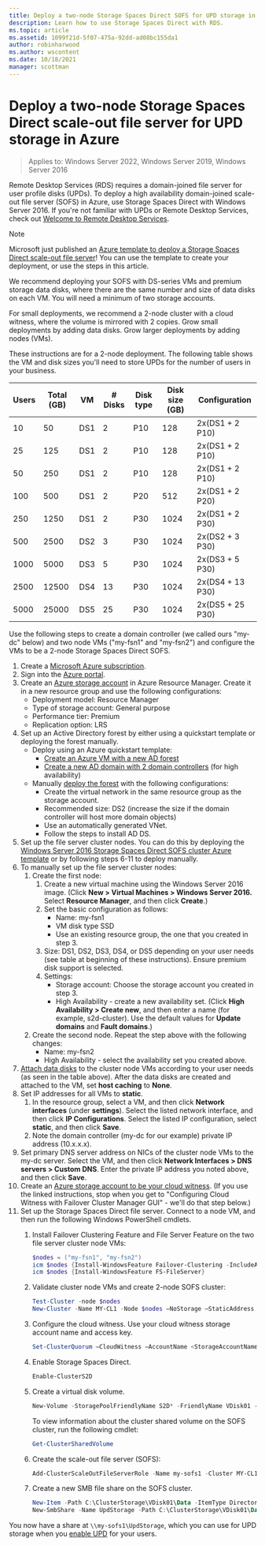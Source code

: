 ```yaml
---
title: Deploy a two-node Storage Spaces Direct SOFS for UPD storage in Azure
description: Learn how to use Storage Spaces Direct with RDS.
ms.topic: article
ms.assetid: 1099f21d-5f07-475a-92dd-ad08bc155da1
author: robinharwood
ms.author: wscontent
ms.date: 10/18/2021
manager: scottman
---
```

# Deploy a two-node Storage Spaces Direct scale-out file server for UPD storage in Azure

>Applies to: Windows Server 2022, Windows Server 2019, Windows Server 2016

Remote Desktop Services (RDS) requires a domain-joined file server for user profile disks (UPDs). To deploy a high availability domain-joined scale-out file server (SOFS) in Azure, use Storage Spaces Direct with Windows Server 2016. If you're not familiar with UPDs or Remote Desktop Services, check out [Welcome to Remote Desktop Services](welcome-to-rds.md).

> [!NOTE]
> Microsoft just published an [Azure template to deploy a Storage Spaces Direct scale-out file server](https://azure.microsoft.com/resources/templates/storage-spaces-direct/)! You can use the template to create your deployment, or use the steps in this article.

We recommend deploying your SOFS with DS-series VMs and premium storage data disks, where there are the same number and size of data disks on each VM. You will need a minimum of two storage accounts. 

For small deployments, we recommend a 2-node cluster with a cloud witness, where the volume is mirrored with 2 copies. Grow small deployments by adding data disks. Grow larger deployments by adding nodes (VMs). 

These instructions are for a 2-node deployment. The following table shows the VM and disk sizes you'll need to store UPDs for the number of users in your business. 

| Users | Total (GB) | VM | # Disks | Disk type | Disk size (GB) | Configuration   |
|-------|------------|----|---------|-----------|----------------|-----------------|
| 10    | 50         | DS1 | 2       | P10       | 128            | 2x(DS1 + 2 P10)  |
| 25    | 125        | DS1 | 2       | P10       | 128            | 2x(DS1 + 2 P10)  |
| 50    | 250        | DS1 | 2       | P10       | 128            | 2x(DS1 + 2 P10)  |
| 100   | 500        | DS1 | 2       | P20       | 512            | 2x(DS1 + 2 P20)  |
| 250   | 1250       | DS1 | 2       | P30       | 1024           | 2x(DS1 + 2 P30)  |
| 500   | 2500       | DS2 | 3       | P30       | 1024           | 2x(DS2 + 3 P30)  |
| 1000  | 5000       | DS3 | 5       | P30       | 1024           | 2x(DS3 + 5 P30)  |
| 2500  | 12500      | DS4 | 13      | P30       | 1024           | 2x(DS4 + 13 P30) |
| 5000  | 25000      | DS5 | 25      | P30       | 1024           | 2x(DS5 + 25 P30) |

Use the following steps to create a domain controller (we called ours "my-dc" below) and two node VMs ("my-fsn1" and "my-fsn2") and configure the VMs to be a 2-node Storage Spaces Direct SOFS.

1. Create a [Microsoft Azure subscription](https://azure.microsoft.com).
2. Sign into the [Azure portal](https://ms.portal.azure.com).
3. Create an [Azure storage account](/azure/storage/common/storage-account-create#create-a-storage-account) in Azure Resource Manager. Create it in a new resource group and use the  following configurations:
   - Deployment model: Resource Manager
   - Type of storage account: General purpose
   - Performance tier: Premium
   - Replication option: LRS
4. Set up an Active Directory forest by either using a quickstart template or deploying the forest manually.
   - Deploy using an Azure quickstart template:
      - [Create an Azure VM with a new AD forest](https://azure.microsoft.com/resources/templates/active-directory-new-domain/)
      - [Create a new AD domain with 2 domain controllers](https://azure.microsoft.com/resources/templates/active-directory-new-domain-ha-2-dc/) (for high availability)
   - Manually [deploy the forest](../../identity/ad-ds/introduction-to-active-directory-domain-services-ad-ds-virtualization-level-100.md) with the following configurations:
      - Create the virtual network in the same resource group as the storage account.
      - Recommended size: DS2 (increase the size if the domain controller will host more domain objects)
      - Use an automatically generated VNet.
      - Follow the steps to install AD DS.
5. Set up the file server cluster nodes. You can do this by deploying the [Windows Server 2016 Storage Spaces Direct SOFS cluster Azure template](/samples/azure/azure-quickstart-templates/storage-spaces-direct/) or by following steps 6-11 to deploy manually.
6. To manually set up the file server cluster nodes:
   1. Create the first node:
      1. Create a new virtual machine using the Windows Server 2016 image. (Click **New > Virtual Machines > Windows Server 2016.** Select **Resource Manager**, and then click **Create**.)
      2. Set the basic configuration as follows:
         - Name: my-fsn1
         - VM disk type SSD
         - Use an existing resource group, the one that you created in step 3.
      3. Size: DS1, DS2, DS3, DS4, or DS5 depending on your user needs (see table at beginning of these instructions). Ensure premium disk support is selected.
      4. Settings:
         - Storage account: Choose the storage account you created in step 3.
         - High Availability - create a new availability set. (Click **High Availability > Create new**, and then enter a name (for example, s2d-cluster). Use the default values for **Update domains** and **Fault domains**.)
   2. Create the second node. Repeat the step above with the following changes:
      - Name: my-fsn2
      - High Availability - select the availability set you created above.
7. [Attach data disks](/azure/virtual-machines/windows/attach-managed-disk-portal) to the cluster node VMs according to your user needs (as seen in the table above). After the data disks are created and attached to the VM, set **host caching** to **None**.
8. Set IP addresses for all VMs to **static**.
   1. In the resource group, select a VM, and then click **Network interfaces** (under **settings**). Select the listed network interface, and then click **IP Configurations**. Select the listed IP configuration, select **static**, and then click **Save**.
   2. Note the domain controller (my-dc for our example) private IP address (10.x.x.x).
9. Set primary DNS server address on NICs of the cluster node VMs to the my-dc server. Select the VM, and then click **Network Interfaces > DNS servers > Custom DNS**. Enter the private IP address you noted above, and then click **Save**.
10. Create an [Azure storage account to be your cloud witness](../../failover-clustering/deploy-cloud-witness.md). (If you use the linked instructions, stop when you get to "Configuring Cloud Witness with Failover Cluster Manager GUI" - we'll do that step below.)
11. Set up the Storage Spaces Direct file server. Connect to a node VM, and then run the following Windows PowerShell cmdlets.
    1. Install Failover Clustering Feature and File Server Feature on the two file server cluster node VMs:

       ```powershell
       $nodes = ("my-fsn1", "my-fsn2")
       icm $nodes {Install-WindowsFeature Failover-Clustering -IncludeAllSubFeature -IncludeManagementTools}
       icm $nodes {Install-WindowsFeature FS-FileServer}
       ```
    2. Validate cluster node VMs and create 2-node SOFS cluster:

       ```powershell
       Test-Cluster -node $nodes
       New-Cluster -Name MY-CL1 -Node $nodes –NoStorage –StaticAddress [new address within your addr space]
       ```
    3. Configure the cloud witness. Use your cloud witness storage account name and access key.

       ```powershell
       Set-ClusterQuorum –CloudWitness –AccountName <StorageAccountName> -AccessKey <StorageAccountAccessKey>
       ```
    4. Enable Storage Spaces Direct.

       ```powershell
       Enable-ClusterS2D
       ```

    5. Create a virtual disk volume.

       ```powershell
       New-Volume -StoragePoolFriendlyName S2D* -FriendlyName VDisk01 -FileSystem CSVFS_REFS -Size 120GB
       ```
       To view information about the cluster shared volume on the SOFS cluster, run the following cmdlet:

       ```powershell
       Get-ClusterSharedVolume
       ```

    6. Create the scale-out file server (SOFS):

       ```powershell
       Add-ClusterScaleOutFileServerRole -Name my-sofs1 -Cluster MY-CL1
       ```

    7. Create a new SMB file share on the SOFS cluster.

       ```powershell
       New-Item -Path C:\ClusterStorage\VDisk01\Data -ItemType Directory
       New-SmbShare -Name UpdStorage -Path C:\ClusterStorage\VDisk01\Data
       ```

You now have a share at `\\my-sofs1\UpdStorage`, which you can use for UPD storage when you [enable UPD](https://techcommunity.microsoft.com/t5/ask-the-performance-team/migrating-user-profile-disks-in-remote-desktop-services/ba-p/375630) for your users.
